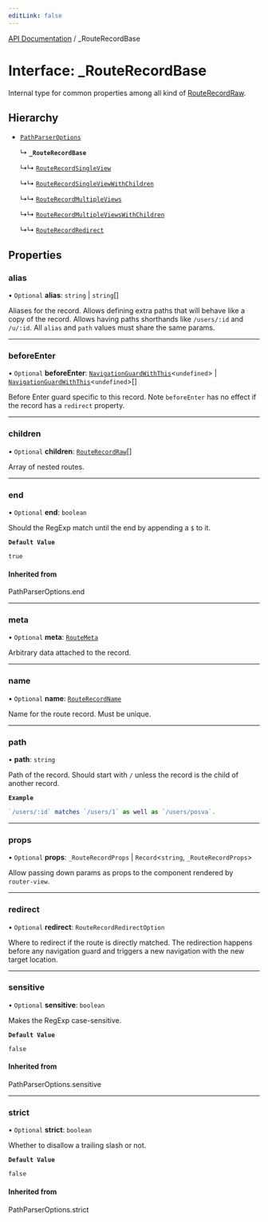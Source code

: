 ```yaml
---
editLink: false
---
```


[API Documentation](../index.md) / \_RouteRecordBase

# Interface: \_RouteRecordBase

Internal type for common properties among all kind of [RouteRecordRaw](../index.md#RouteRecordRaw).

## Hierarchy

- [`PathParserOptions`](../index.md#PathParserOptions)

  ↳ **`_RouteRecordBase`**

  ↳↳ [`RouteRecordSingleView`](RouteRecordSingleView.md)

  ↳↳ [`RouteRecordSingleViewWithChildren`](RouteRecordSingleViewWithChildren.md)

  ↳↳ [`RouteRecordMultipleViews`](RouteRecordMultipleViews.md)

  ↳↳ [`RouteRecordMultipleViewsWithChildren`](RouteRecordMultipleViewsWithChildren.md)

  ↳↳ [`RouteRecordRedirect`](RouteRecordRedirect.md)

## Properties

### alias

• `Optional` **alias**: `string` \| `string`[]

Aliases for the record. Allows defining extra paths that will behave like a
copy of the record. Allows having paths shorthands like `/users/:id` and
`/u/:id`. All `alias` and `path` values must share the same params.

___

### beforeEnter

• `Optional` **beforeEnter**: [`NavigationGuardWithThis`](NavigationGuardWithThis.md)<`undefined`\> \| [`NavigationGuardWithThis`](NavigationGuardWithThis.md)<`undefined`\>[]

Before Enter guard specific to this record. Note `beforeEnter` has no
effect if the record has a `redirect` property.

___

### children

• `Optional` **children**: [`RouteRecordRaw`](../index.md#RouteRecordRaw)[]

Array of nested routes.

___

### end

• `Optional` **end**: `boolean`

Should the RegExp match until the end by appending a `$` to it.

**`Default Value`**

`true`

#### Inherited from

PathParserOptions.end

___

### meta

• `Optional` **meta**: [`RouteMeta`](RouteMeta.md)

Arbitrary data attached to the record.

___

### name

• `Optional` **name**: [`RouteRecordName`](../index.md#RouteRecordName)

Name for the route record. Must be unique.

___

### path

• **path**: `string`

Path of the record. Should start with `/` unless the record is the child of
another record.

**`Example`**

```ts
`/users/:id` matches `/users/1` as well as `/users/posva`.
```

___

### props

• `Optional` **props**: `_RouteRecordProps` \| `Record`<`string`, `_RouteRecordProps`\>

Allow passing down params as props to the component rendered by `router-view`.

___

### redirect

• `Optional` **redirect**: `RouteRecordRedirectOption`

Where to redirect if the route is directly matched. The redirection happens
before any navigation guard and triggers a new navigation with the new
target location.

___

### sensitive

• `Optional` **sensitive**: `boolean`

Makes the RegExp case-sensitive.

**`Default Value`**

`false`

#### Inherited from

PathParserOptions.sensitive

___

### strict

• `Optional` **strict**: `boolean`

Whether to disallow a trailing slash or not.

**`Default Value`**

`false`

#### Inherited from

PathParserOptions.strict
